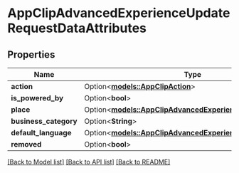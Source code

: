 # AppClipAdvancedExperienceUpdateRequestDataAttributes

## Properties

Name | Type | Description | Notes
------------ | ------------- | ------------- | -------------
**action** | Option<[**models::AppClipAction**](AppClipAction.md)> |  | [optional]
**is_powered_by** | Option<**bool**> |  | [optional]
**place** | Option<[**models::AppClipAdvancedExperienceAttributesPlace**](AppClipAdvancedExperience_attributes_place.md)> |  | [optional]
**business_category** | Option<**String**> |  | [optional]
**default_language** | Option<[**models::AppClipAdvancedExperienceLanguage**](AppClipAdvancedExperienceLanguage.md)> |  | [optional]
**removed** | Option<**bool**> |  | [optional]

[[Back to Model list]](../README.md#documentation-for-models) [[Back to API list]](../README.md#documentation-for-api-endpoints) [[Back to README]](../README.md)


